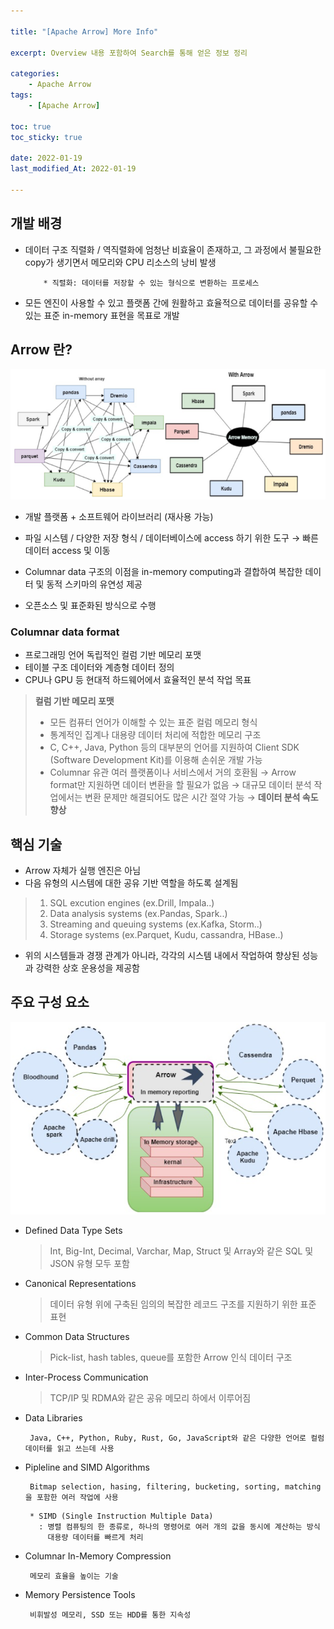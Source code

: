 ```yaml
---

title: "[Apache Arrow] More Info" 

excerpt: Overview 내용 포함하여 Search를 통해 얻은 정보 정리 

categories: 
    - Apache Arrow
tags:
    - [Apache Arrow]

toc: true
toc_sticky: true

date: 2022-01-19
last_modified_At: 2022-01-19

---
```


## 개발 배경 
- 데이터 구조 직렬화 / 역직렬화에 엄청난 비효율이 존재하고, 그 과정에서 불필요한 copy가 생기면서 메모리와 CPU 리소스의 낭비 발생 

    ```
        * 직렬화: 데이터를 저장할 수 있는 형식으로 변환하는 프로세스 
    ```

- 모든 엔진이 사용할 수 있고 플랫폼 간에 원활하고 효율적으로 데이터를 공유할 수 있는 표준 in-memory 표현을 목표로 개발 

## Arrow 란? 

![Arrow](/assets/img/basicConcept.png)

- 개발 플랫폼 + 소프트웨어 라이브러리 (재사용 가능) 
- 파일 시스템 / 다양한 저장 형식 / 데이터베이스에 access 하기 위한 도구 → 빠른 데이터 access 및 이동 

- Columnar data 구조의 이점을 in-memory computing과 결합하여 복잡한 데이터 및 동적 스키마의 유연성 제공 
- 오픈소스 및 표준화된 방식으로 수행 

### Columnar data format
- 프로그래밍 언어 독립적인 컬럼 기반 메모리 포맷 
- 테이블 구조 데이터와 계층형 데이터 정의 
- CPU나 GPU 등 현대적 하드웨어에서 효율적인 분석 작업 목표

> **컬럼 기반 메모리 포맷** 
> - 모든 컴퓨터 언어가 이해할 수 있는 표준 컬럼 메모리 형식 
> - 통계적인 집계나 대용량 데이터 처리에 적합한 메모리 구조 
> - C, C++, Java, Python 등의 대부분의 언어를 지원하여 Client SDK (Software Development Kit)를 이용해 손쉬운 개발 가능 
> - Columnar 유관 여러 플랫폼이나 서비스에서 거의 호환됨 
>   → Arrow format만 지원하면 데이터 변환을 할 필요가 없음 
>   → 대규모 데이터 분석 작업에서는 변환 문제만 해결되어도 많은 시간 절약 가능 
>   → **데이터 분석 속도 향상**


## 핵심 기술 
- Arrow 자체가 실행 엔진은 아님 
- 다음 유형의 시스템에 대한 공유 기반 역할을 하도록 설계됨 

> 1) SQL excution engines (ex.Drill, Impala..)
> 2) Data analysis systems (ex.Pandas, Spark..)
> 3) Streaming and queuing systems (ex.Kafka, Storm..)
> 4) Storage systems (ex.Parquet, Kudu, cassandra, HBase..)

- 위의 시스템들과 경쟁 관계가 아니라, 각각의 시스템 내에서 작업하여 향상된 성능과 강력한 상호 운용성을 제공함 

## 주요 구성 요소 

![architecture](/assets/img/architecture.png)

- Defined Data Type Sets
  > Int, Big-Int, Decimal, Varchar, Map, Struct 및 Array와 같은 SQL 및 JSON 유형 모두 포함 
- Canonical Representations
  > 데이터 유형 위에 구축된 임의의 복잡한 레코드 구조를 지원하기 위한 표준 표현 
- Common Data Structures
  > Pick-list, hash tables, queue를 포함한 Arrow 인식 데이터 구조 
- Inter-Process Communication
  > TCP/IP 및 RDMA와 같은 공유 메모리 하에서 이루어짐 
- Data Libraries
  ```
   Java, C++, Python, Ruby, Rust, Go, JavaScript와 같은 다양한 언어로 컬럼 데이터를 읽고 쓰는데 사용
  ```
- Pipleline and SIMD Algorithms
  ```
   Bitmap selection, hasing, filtering, bucketing, sorting, matching을 포함한 여러 작업에 사용
  ```
  ```
   * SIMD (Single Instruction Multiple Data) 
     : 병렬 컴퓨팅의 한 종류로, 하나의 명령어로 여러 개의 값을 동시에 계산하는 방식 
       대용량 데이터를 빠르게 처리 
  ``` 
- Columnar In-Memory Compression
  ```
   메모리 효율을 높이는 기술
  ```  
- Memory Persistence Tools
  ```
   비휘발성 메모리, SSD 또는 HDD를 통한 지속성 
  ``` 